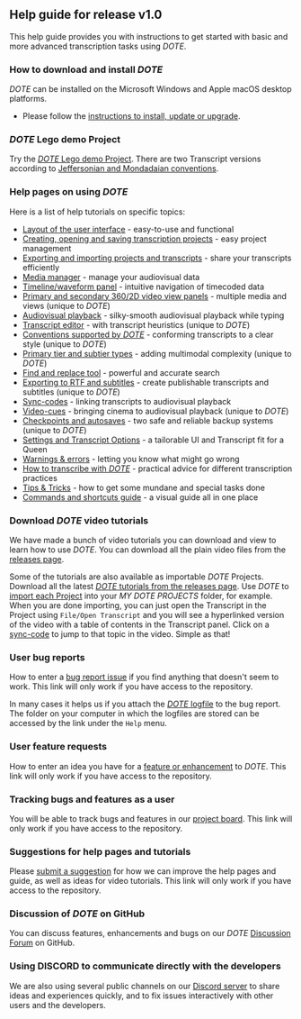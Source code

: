 ## Help guide for release v1.0

This help guide provides you with instructions to get started with basic and more advanced transcription tasks using _DOTE_.

### How to download and install _DOTE_

_DOTE_ can be installed on the Microsoft Windows and Apple macOS desktop platforms.

- Please follow the [instructions to install, update or upgrade](install.md).

### _DOTE_ Lego demo Project

Try the [_DOTE_ Lego demo Project](demo.md).
There are two Transcript versions according to [Jeffersonian and Mondadaian conventions](conventions.md).

### Help pages on using _DOTE_

Here is a list of help tutorials on specific topics:

- [Layout of the user interface](ui.md) - easy-to-use and functional
- [Creating, opening and saving transcription projects](projects.md) - easy project management
- [Exporting and importing projects and transcripts](import.md) - share your transcripts efficiently
- [Media manager](media.md) - manage your audiovisual data
- [Timeline/waveform panel](timeline.md) - intuitive navigation of timecoded data
- [Primary and secondary 360/2D video view panels](video.md) - multiple media and views (unique to _DOTE_)
- [Audiovisual playback](play.md) - silky-smooth audiovisual playback while typing
- [Transcript editor](transcript.md) - with transcript heuristics (unique to _DOTE_)
- [Conventions supported by _DOTE_](conventions.md) - conforming transcripts to a clear style (unique to _DOTE_)
- [Primary tier and subtier types](tiers.md) - adding multimodal complexity (unique to _DOTE_)
- [Find and replace tool](find.md) - powerful and accurate search
- [Exporting to RTF and subtitles](export.md) - create publishable transcripts and subtitles (unique to _DOTE_)
- [Sync-codes](sync-code.md) - linking transcripts to audiovisual playback
- [Video-cues](cues.md) - bringing cinema to audiovisual playback (unique to _DOTE_)
- [Checkpoints and autosaves](versioncontrol.md) - two safe and reliable backup systems (unique to _DOTE_)
- [Settings and Transcript Options](settings.md) - a tailorable UI and Transcript fit for a Queen
- [Warnings & errors](errors.md) - letting you know what might go wrong
- [How to transcribe with _DOTE_](howto.md) - practical advice for different transcription practices
- [Tips & Tricks](tips.md) - how to get some mundane and special tasks done
- [Commands and shortcuts guide](commands.md) - a visual guide all in one place

### Download _DOTE_ video tutorials <a id='tutorials'></a>

We have made a bunch of video tutorials you can download and view to learn how to use _DOTE_.
You can download all the plain video files from the [releases page](https://github.com/BigSoftVideo/DOTE/releases).

Some of the tutorials are also available as importable _DOTE_ Projects.
Download all the latest [_DOTE_ tutorials from the releases page](https://github.com/BigSoftVideo/DOTE/releases).
Use _DOTE_ to [import each Project](import.md) into your _MY DOTE PROJECTS_ folder, for example.
When you are done importing, you can just open the Transcript in the Project using `File/Open Transcript` and you will see a hyperlinked version of the video with a table of contents in the Transcript panel.
Click on a [sync-code](sync-code.md) to jump to that topic in the video.
Simple as that!

### User bug reports

How to enter a [bug report issue](https://github.com/BigSoftVideo/DOTE/issues/new/choose) if you find anything that doesn't seem to work.
This link will only work if you have access to the repository.

In many cases it helps us if you attach the [_DOTE_ logfile](logfile.md) to the bug report.
The folder on your computer in which the logfiles are stored can be accessed by the link under the `Help` menu.

### User feature requests

How to enter an idea you have for a [feature or enhancement](https://github.com/BigSoftVideo/DOTE/issues/new/choose) to _DOTE_.
This link will only work if you have access to the repository.

### Tracking bugs and features as a user

You will be able to track bugs and features in our [project board](https://github.com/BigSoftVideo/DOTE/projects/1).
This link will only work if you have access to the repository.

### Suggestions for help pages and tutorials

Please [submit a suggestion](https://github.com/BigSoftVideo/DOTE/issues/new/choose) for how we can improve the help pages and guide, as well as ideas for video tutorials.
This link will only work if you have access to the repository.

### Discussion of _DOTE_ on GitHub

You can discuss features, enhancements and bugs on our _DOTE_ [Discussion Forum](https://github.com/BigSoftVideo/DOTE/discussions) on GitHub.

### Using DISCORD to communicate directly with the developers

We are also using several public channels on our [Discord server](https://) to share ideas and experiences quickly, and to fix issues interactively with other users and the developers.
